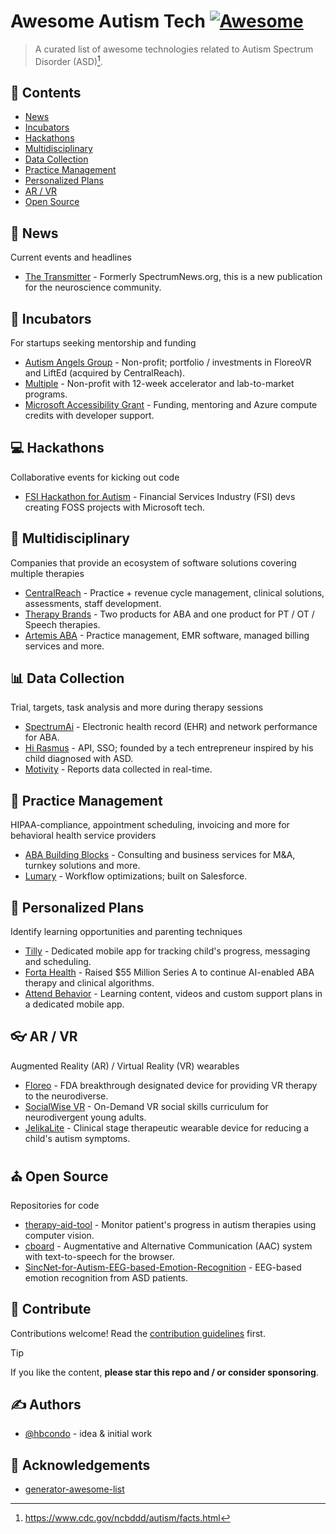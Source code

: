 # Awesome Autism Tech [![Awesome](https://awesome.re/badge.svg)](https://awesome.re)

> A curated list of awesome technologies related to Autism Spectrum Disorder (ASD)[^1].


## 📑 Contents

- [News](#-news)
- [Incubators](#-incubators)
- [Hackathons](#-hackathons)
- [Multidisciplinary](#-multidisciplinary)
- [Data Collection](#-data-collection)
- [Practice Management](#-practice-management)
- [Personalized Plans](#-personalized-plans)
- [AR / VR](#-ar--vr)
- [Open Source](#-open-source)

## 📰 News

Current events and headlines

- [The Transmitter](https://www.thetransmitter.org/) - Formerly SpectrumNews.org, this is a new publication for the neuroscience community.

## 🌱 Incubators

For startups seeking mentorship and funding 

- [Autism Angels Group](https://www.autismangelsgroup.com) - Non-profit; portfolio / investments in FloreoVR and LiftEd (acquired by CentralReach).
- [Multiple](https://www.multiplehub.org) - Non-profit with 12-week accelerator and lab-to-market programs.
- [Microsoft Accessibility Grant](https://www.microsoft.com/en-us/accessibility/innovation?rtc=1#coreui-feature-9iujsju) - Funding, mentoring and Azure compute credits with developer support.

## 💻 Hackathons

Collaborative events for kicking out code

- [FSI Hackathon for Autism](https://fsi-hack4autism.github.io) - Financial Services Industry (FSI) devs creating FOSS projects with Microsoft tech.

## 🗼 Multidisciplinary

Companies that provide an ecosystem of software solutions covering multiple therapies

- [CentralReach](https://centralreach.com) - Practice + revenue cycle management, clinical solutions, assessments, staff development.
- [Therapy Brands](https://therapybrands.com) - Two products for ABA and one product for PT / OT / Speech therapies.
- [Artemis ABA](https://www.artemisaba.com) - Practice management, EMR software, managed billing services and more.

## 📊 Data Collection

Trial, targets, task analysis and more during therapy sessions

- [SpectrumAi](https://www.spectrumai.com) - Electronic health record (EHR) and network performance for ABA.
- [Hi Rasmus](https://hirasmus.com) - API, SSO; founded by a tech entrepreneur inspired by his child diagnosed with ASD.
- [Motivity](https://www.motivity.net) - Reports data collected in real-time.

## 📒 Practice Management

HIPAA-compliance, appointment scheduling, invoicing and more for behavioral health service providers

- [ABA Building Blocks](https://ababuildingblocks.com) - Consulting and business services for M&A, turnkey solutions and more.
- [Lumary](https://lumary.com) - Workflow optimizations; built on Salesforce.

## 👫 Personalized Plans

Identify learning opportunities and parenting techniques

- [Tilly](https://tillytherapy.com) - Dedicated mobile app for tracking child's progress, messaging and scheduling.
- [Forta Health](https://www.fortahealth.com) - Raised $55 Million Series A to continue AI-enabled ABA therapy and clinical algorithms.
- [Attend Behavior](https://www.attendbehavior.com) - Learning content, videos and custom support plans in a dedicated mobile app.

## 👓 AR / VR

Augmented Reality (AR) / Virtual Reality (VR) wearables

- [Floreo](https://floreovr.com) - FDA breakthrough designated device for providing VR therapy to the neurodiverse.
- [SocialWise VR](https://www.socialwisevr.com) - On-Demand VR social skills curriculum for neurodivergent young adults.
- [JelikaLite](https://jelikalite.com) - Clinical stage therapeutic wearable device for reducing a child's autism symptoms.

## ⛪ Open Source

Repositories for code

- [therapy-aid-tool](https://github.com/solisoares/therapy-aid-tool) - Monitor patient's progress in autism therapies using computer vision.
- [cboard](https://github.com/cboard-org/cboard) - Augmentative and Alternative Communication (AAC) system with text-to-speech for the browser.
- [SincNet-for-Autism-EEG-based-Emotion-Recognition](https://github.com/meiyor/SincNet-for-Autism-EEG-based-Emotion-Recognition) - EEG-based emotion recognition from ASD patients.

## 👐 Contribute

Contributions welcome! Read the [contribution guidelines](contributing.md) first.

> [!TIP]
> If you like the content, **please star this repo and / or consider sponsoring**.

## ✍️ Authors

- [@hbcondo](https://github.com/hbcondo) - idea & initial work

## 🙌 Acknowledgements

- [generator-awesome-list](https://github.com/dar5hak/generator-awesome-list)

[^1]: https://www.cdc.gov/ncbddd/autism/facts.html

